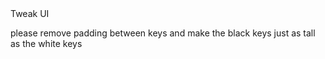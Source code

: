 <div class="tag-center">
    <span class="tag improve">Tweak UI</span>
</div>

please remove padding between keys and make the black keys just as tall as the white keys